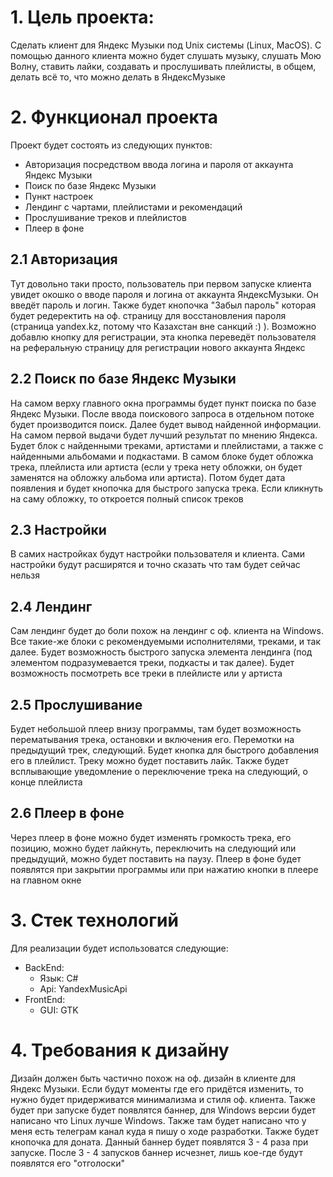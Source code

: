# 1. Цель проекта:
Сделать клиент для Яндекс Музыки под Unix системы (Linux, MacOS). С помощью данного клиента можно будет слушать музыку, слушать Мою Волну, ставить лайки, создавать и прослушивать плейлисты, в общем, делать всё то, что можно делать в ЯндексМузыке

# 2. Функционал проекта
Проект будет состоять из следующих пунктов:

+ Авторизация посредством ввода логина и пароля от аккаунта Яндекс Музыки
+ Поиск по базе Яндекс Музыки
+ Пункт настроек
+ Лендинг с чартами, плейлистами и рекомендаций
+ Прослушивание треков и плейлистов
+ Плеер в фоне

## 2.1 Авторизация
Тут довольно таки просто, пользователь при первом запуске клиента увидет окошко о вводе пароля и логина от аккаунта ЯндексМузыки. Он введёт пароль и логин. Также будет кнопочка "Забыл пароль" которая будет редеректить на оф. страницу для восстановления пароля (страница yandex.kz, потому что Казахстан вне санкций :) ). Возможно добавлю кнопку для регистрации, эта кнопка переведёт пользователя на реферальную страницу для регистрации нового аккаунта Яндекс

## 2.2 Поиск по базе Яндекс Музыки
На самом верху главного окна программы будет пункт поиска по базе Яндекс Музыки. После ввода поискового запроса в отдельном потоке будет производится поиск. Далее будет вывод найденной информации. На самом первой выдачи будет лучший результат по мнению Яндекса. Будет блок с найденными треками, артистами и плейлистами, а также с найденными альбомами и подкастами. В самом блоке будет обложка трека, плейлиста или артиста (если у трека нету обложки, он будет заменятся на обложку альбома или артиста). Потом будет дата появления и будет кнопочка для быстрого запуска трека. Если кликнуть на саму обложку, то откроется полный список треков

## 2.3 Настройки
В самих настройках будут настройки пользователя и клиента. Сами настройки будут расширятся и точно сказать что там будет сейчас нельзя

## 2.4 Лендинг
Сам лендинг будет до боли похож на лендинг с оф. клиента на Windows. Все такие-же блоки с рекомендуемыми исполнителями, треками, и так далее. Будет возможность быстрого запуска элемента лендинга (под элементом подразумевается треки, подкасты и так далее). Будет возможность посмотреть все треки в плейлисте или у артиста

## 2.5 Прослушивание
Будет небольшой плеер внизу программы, там будет возможность перематывания трека, остановки и включения его. Перемотки на предыдущий трек, следующий. Будет кнопка для быстрого добавления его в плейлист. Треку можно будет поставить лайк. Также будет всплывающие уведомление о переключение трека на следующий, о конце плейлиста

## 2.6 Плеер в фоне
Через плеер в фоне можно будет изменять громкость трека, его позицию, можно будет лайкнуть, переключить на следующий или предыдущий, можно будет поставить на паузу. Плеер в фоне будет появлятся при закрытии программы или при нажатию кнопки в плеере на главном окне


# 3. Стек технологий
Для реализации будет использоватся следующие:

+ BackEnd:
	+ Язык: C#
	+ Api: YandexMusicApi
+ FrontEnd:
	+ GUI: GTK

# 4. Требования к дизайну
Дизайн должен быть частично похож на оф. дизайн в клиенте для Яндекс Музыки. Если будут моменты где его придётся изменить, то нужно будет придерживатся минимализма и стиля оф. клиента. Также будет при запуске будет появлятся баннер, для Windows версии будет написано что Linux лучше Windows. Также там будет написано что у меня есть телеграм канал куда я пишу о ходе разработки. Также будет кнопочка для доната. Данный баннер будет появлятся 3 - 4 раза при запуске. После 3 - 4 запусков баннер исчезнет, лишь кое-где будут появлятся его "отголоски"
